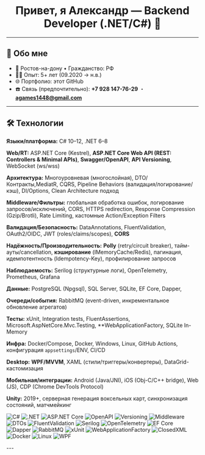 <h1 align="center">Привет, я Александр — Backend Developer (.NET/C#) 🚀</h1>

---

## 🧭 Обо мне
- 📍 Ростов-на-дону • Гражданство: РФ
- 🧑‍💻 Опыт: 5+ лет (09.2020 → н.в.)  
- 🌐 Портфолио: этот GitHub  
- ☎️ Связь (предпочтительно): **+7 928 147-76-29** ・ **agames1448@gmail.com**

---

## 🛠️ Технологии

**Языки/платформа:** C# 10–12, .NET 6–8  

**Web/RT:** ASP.NET Core (Kestrel), **ASP.NET Core Web API (REST: Controllers & Minimal APIs)**, **Swagger/OpenAPI**, **API Versioning**, WebSocket (ws/wss) 

**Архитектура:** Многоуровневая (многослойная), DTO/Контракты,MediatR, CQRS, Pipeline Behaviors (валидация/логирование/кэш), DI/Options, Clean Architecture подход  

**Middleware/Фильтры:** глобальная обработка ошибок, логирование запросов/исключений, CORS, HTTPS redirection, Response Compression (Gzip/Brotli), Rate Limiting, кастомные Action/Exception Filters  

**Валидация/Безопасность:** DataAnnotations, FluentValidation, OAuth2/OIDC, JWT (roles/claims/scopes), **CORS** 

**Надёжность/Производительность:** **Polly** (retry/circuit breaker), тайм-ауты/cancellation, **кэширование** (IMemoryCache/Redis), пагинация, идемпотентность (Idempotency-Key), профилирование запросов  

**Наблюдаемость:** Serilog (структурные логи), OpenTelemetry, Prometheus, Grafana  

**Данные:** PostgreSQL (Npgsql), SQL Server, SQLite, EF Core, Dapper,

**Очереди/события:** RabbitMQ (event-driven, инкрементальное обновление агрегатов)

**Тесты:** xUnit, Integration tests, FluentAssertions, Microsoft.AspNetCore.Mvc.Testing, **WebApplicationFactory, SQLite In-Memory

**Инфра:** Docker/Compose, Docker, Windows, Linux, GitHub Actions, конфигурация `appsettings`/ENV, CI/CD  

**Desktop:** **WPF/MVVM**, XAML (стили/триггеры/конвертеры), DataGrid-кастомизация

**Мобильная/интеграции:** Android (Java/JNI), iOS (Obj-C/C++ bridge), Web (JS), CDP (Chrome DevTools Protocol)

**Unity:** 2019+, серверная генерация воксельных карт, синхронизация состояний, матчмейкинг

<p>
  <img alt="C#" src="https://img.shields.io/badge/C%23-239120?logo=csharp&logoColor=white">
  <img alt=".NET" src="https://img.shields.io/badge/.NET-512BD4?logo=dotnet&logoColor=white">
  <img alt="ASP.NET Core" src="https://img.shields.io/badge/ASP.NET%20Core-Web%20API%20%7C%20Minimal-5C2D91">
  <img alt="OpenAPI" src="https://img.shields.io/badge/Swagger%20%7C%20OpenAPI-85EA2D?logo=swagger&logoColor=white">
  <img alt="Versioning" src="https://img.shields.io/badge/API-Versioning-546E7A">
  <img alt="Middleware" src="https://img.shields.io/badge/Middleware-Errors%20%7C%20CORS%20%7C%20Rate%20Limit-455A64">
  <img alt="DTOs" src="https://img.shields.io/badge/DTOs-Contracts%20%7C%20AutoMapper-1565C0">
  <img alt="FluentValidation" src="https://img.shields.io/badge/FluentValidation-2E7D32">
  <img alt="Serilog" src="https://img.shields.io/badge/Serilog-Structured%20Logs-1E88E5">
  <img alt="OpenTelemetry" src="https://img.shields.io/badge/OpenTelemetry-Traces%20%7C%20Metrics-FF6F00">
  <img alt="EF Core" src="https://img.shields.io/badge/EF%20Core-SQL%20Server%20%7C%20SQLite-2E7D32">
  <img alt="Dapper" src="https://img.shields.io/badge/Dapper-0C4A6E">
  <img alt="RabbitMQ" src="https://img.shields.io/badge/RabbitMQ-FF6600?logo=rabbitmq&logoColor=white">
  <img alt="xUnit" src="https://img.shields.io/badge/xUnit-5E5E5E">
  <img alt="WebApplicationFactory" src="https://img.shields.io/badge/WebApplicationFactory-Testing-1976D2">
  <img alt="ClosedXML" src="https://img.shields.io/badge/ClosedXML-Excel-43A047">
  <img alt="Docker" src="https://img.shields.io/badge/Docker-2496ED?logo=docker&logoColor=white">
  <img alt="Linux" src="https://img.shields.io/badge/Linux-FCC624?logo=linux&logoColor=black">
  <img alt="WPF" src="https://img.shields.io/badge/WPF-5C2D91?logo=.net&logoColor=white">
</p>
---

